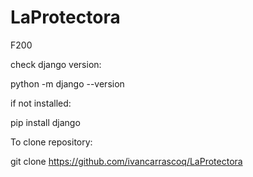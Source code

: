 # LaProtectora
F200

check django version:

python -m django --version

if not installed:

pip install django


To clone repository:

git clone https://github.com/ivancarrascoq/LaProtectora
